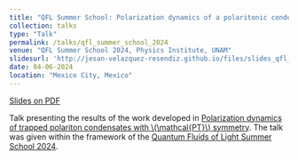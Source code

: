 ```yaml
---
title: "QFL Summer School: Polarization dynamics of a polaritonic condensates with \\(\mathcal{PT}\\) symmetry"
collection: talks
type: "Talk"
permalink: /talks/qfl_summer_school_2024
venue: "QFL Summer School 2024, Physics Institute, UNAM"
slidesurl: 'http://jesan-velazquez-resendiz.github.io/files/slides_qfl_summer_school_2024.pdf'
date: 04-06-2024
location: "Mexico City, Mexico"
---
```


[Slides on PDF](http://jesan-velazquez-resendiz.github.io/files/slides_qfl_summer_school_2024.pdf)

Talk presenting the results of the work developed in [Polarization dynamics of trapped polariton condensates with \\(\mathcal{PT}\\) symmetry](https://journals.aps.org/prb/abstract/10.1103/PhysRevB.109.085312). The talk was given within the framework of the [Quantum Fluids of Light Summer School 2024](https://sites.google.com/ciencias.unam.mx/etic-tlahuilli/etic-tlahuilli-summer-school/speakers?authuser=0).
